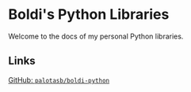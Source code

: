 # Boldi's Python Libraries

Welcome to the docs of my personal Python libraries.

## Links

[GitHub: `palotasb/boldi-python`](https://github.com/palotasb/boldi-python)
